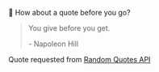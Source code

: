 📣 How about a quote before you go?

> You give before you get.
>
> <p>- Napoleon Hill</p>

Quote requested from [Random Quotes API](https://github.com/lukePeavey/quotable)

